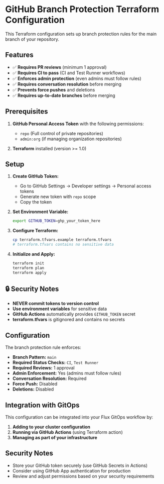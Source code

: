 # GitHub Branch Protection Terraform Configuration

This Terraform configuration sets up branch protection rules for the main branch of your repository.

## Features

- ✅ **Requires PR reviews** (minimum 1 approval)
- ✅ **Requires CI to pass** (CI and Test Runner workflows)
- ✅ **Enforces admin protection** (even admins must follow rules)
- ✅ **Requires conversation resolution** before merging
- ✅ **Prevents force pushes** and deletions
- ✅ **Requires up-to-date branches** before merging

## Prerequisites

1. **GitHub Personal Access Token** with the following permissions:
   - `repo` (Full control of private repositories)
   - `admin:org` (if managing organization repositories)

2. **Terraform** installed (version >= 1.0)

## Setup

1. **Create GitHub Token:**
   - Go to GitHub Settings → Developer settings → Personal access tokens
   - Generate new token with `repo` scope
   - Copy the token

2. **Set Environment Variable:**
   ```bash
   export GITHUB_TOKEN=ghp_your_token_here
   ```

3. **Configure Terraform:**
   ```bash
   cp terraform.tfvars.example terraform.tfvars
   # terraform.tfvars contains no sensitive data
   ```

4. **Initialize and Apply:**
   ```bash
   terraform init
   terraform plan
   terraform apply
   ```

## 🔒 Security Notes

- **NEVER commit tokens to version control**
- **Use environment variables** for sensitive data
- **GitHub Actions** automatically provides `GITHUB_TOKEN` secret
- **terraform.tfvars** is gitignored and contains no secrets

## Configuration

The branch protection rule enforces:

- **Branch Pattern:** `main`
- **Required Status Checks:** `CI`, `Test Runner`
- **Required Reviews:** 1 approval
- **Admin Enforcement:** Yes (admins must follow rules)
- **Conversation Resolution:** Required
- **Force Push:** Disabled
- **Deletions:** Disabled

## Integration with GitOps

This configuration can be integrated into your Flux GitOps workflow by:

1. **Adding to your cluster configuration**
2. **Running via GitHub Actions** (using Terraform action)
3. **Managing as part of your infrastructure**

## Security Notes

- Store your GitHub token securely (use GitHub Secrets in Actions)
- Consider using GitHub App authentication for production
- Review and adjust permissions based on your security requirements
